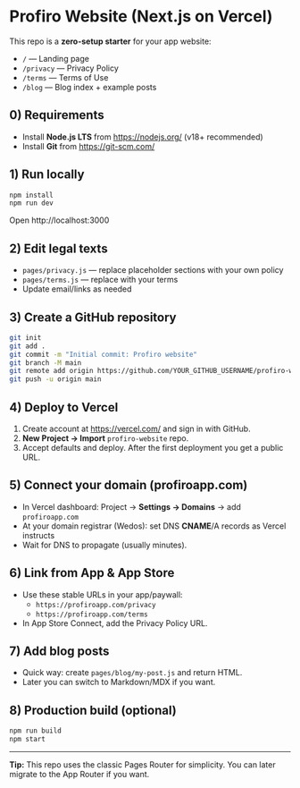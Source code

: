 # Profiro Website (Next.js on Vercel)

This repo is a **zero-setup starter** for your app website:
- `/` — Landing page
- `/privacy` — Privacy Policy
- `/terms` — Terms of Use
- `/blog` — Blog index + example posts

## 0) Requirements
- Install **Node.js LTS** from https://nodejs.org/ (v18+ recommended)
- Install **Git** from https://git-scm.com/

## 1) Run locally
```bash
npm install
npm run dev
```
Open http://localhost:3000

## 2) Edit legal texts
- `pages/privacy.js` — replace placeholder sections with your own policy
- `pages/terms.js` — replace with your terms
- Update email/links as needed

## 3) Create a GitHub repository
```bash
git init
git add .
git commit -m "Initial commit: Profiro website"
git branch -M main
git remote add origin https://github.com/YOUR_GITHUB_USERNAME/profiro-website.git
git push -u origin main
```

## 4) Deploy to Vercel
1. Create account at https://vercel.com/ and sign in with GitHub.
2. **New Project → Import** `profiro-website` repo.
3. Accept defaults and deploy. After the first deployment you get a public URL.

## 5) Connect your domain (profiroapp.com)
- In Vercel dashboard: Project → **Settings → Domains** → add `profiroapp.com`
- At your domain registrar (Wedos): set DNS **CNAME**/A records as Vercel instructs
- Wait for DNS to propagate (usually minutes).

## 6) Link from App & App Store
- Use these stable URLs in your app/paywall:
  - `https://profiroapp.com/privacy`
  - `https://profiroapp.com/terms`
- In App Store Connect, add the Privacy Policy URL.

## 7) Add blog posts
- Quick way: create `pages/blog/my-post.js` and return HTML.
- Later you can switch to Markdown/MDX if you want.

## 8) Production build (optional)
```bash
npm run build
npm start
```

---

**Tip:** This repo uses the classic Pages Router for simplicity. You can later migrate to the App Router if you want.
